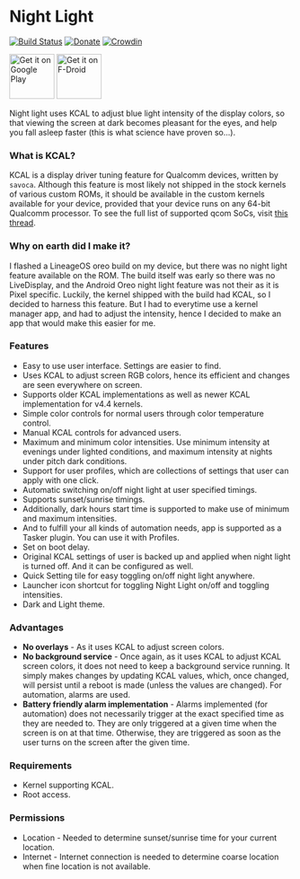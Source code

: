# Night Light
[![Build Status](https://travis-ci.org/corphish/NightLight.svg?branch=master)](https://travis-ci.org/corphish/NightLight)
[![Donate](https://img.shields.io/badge/donate-paypal-blue.svg)](https://www.paypal.me/corphish)
[![Crowdin](https://d322cqt584bo4o.cloudfront.net/night-light/localized.svg)](https://crowdin.com/project/night-light)

[<img alt='Get it on Google Play'  src='https://play.google.com/intl/en_us/badges/images/generic/en_badge_web_generic.png'
height="80"/>](https://play.google.com/store/apps/details?id=com.corphish.nightlight.generic)
[<img src="https://f-droid.org/badge/get-it-on.png"
      alt="Get it on F-Droid"
      height="80">](https://f-droid.org/packages/com.corphish.nightlight.generic/)

Night light uses KCAL to adjust blue light intensity of the display colors, so that viewing the screen at dark becomes pleasant for the eyes, and help you fall asleep faster (this is what science have proven so...).

### What is KCAL?
KCAL is a display driver tuning feature for Qualcomm devices, written by `savoca`. Although this feature is most likely not shipped in the stock kernels of various custom ROMs, it should be available in the custom kernels available for your device, provided that your device runs on any 64-bit Qualcomm processor. To see the full list of supported qcom SoCs, visit [this thread](https://forum.xda-developers.com/android/software-hacking/dev-kcal-advanced-color-control-t3032080).

### Why on earth did I make it?
I flashed a LineageOS oreo build on my device, but there was no night light feature available on the ROM. The build itself was early so there was no LiveDisplay, and the Android Oreo night light feature was not their as it is Pixel specific. Luckily, the kernel shipped with the build had KCAL, so I decided to harness this feature. But I had to everytime use a kernel manager app, and had to adjust the intensity, hence I decided to make an app that would make this easier for me.


### Features
* Easy to use user interface. Settings are easier to find.
* Uses KCAL to adjust screen RGB colors, hence its efficient and changes are seen everywhere on screen.
* Supports older KCAL implementations as well as newer KCAL implementation for v4.4 kernels.
* Simple color controls for normal users through color temperature control.
* Manual KCAL controls for advanced users.
* Maximum and minimum color intensities. Use minimum intensity at evenings under lighted conditions, and maximum intensity at nights under pitch dark conditions.
* Support for user profiles, which are collections of settings that user can apply with one click.
* Automatic switching on/off night light at user specified timings.
* Supports sunset/sunrise timings.
* Additionally, dark hours start time is supported to make use of minimum and maximum intensities.
* And to fulfill your all kinds of automation needs, app is supported as a Tasker plugin. You can use it with Profiles.
* Set on boot delay.
* Original KCAL settings of user is backed up and applied when night light is turned off. And it can be configured as well.
* Quick Setting tile for easy toggling on/off night light anywhere.
* Launcher icon shortcut for toggling Night Light on/off and toggling intensities.
* Dark and Light theme.

### Advantages
* __No overlays__ - As it uses KCAL to adjust screen colors.
* __No background service__ -  Once again, as it uses KCAL to adjust KCAL screen colors, it does not need to keep a background service running. It simply makes changes by updating KCAL values, which, once changed, will persist until a reboot is made (unless the values are changed). For automation, alarms are used.
* __Battery friendly alarm implementation__ - Alarms implemented (for automation) does not necessarily trigger at the exact specified time as they are needed to. They are only triggered at a given time when the screen is on at that time. Otherwise, they are triggered as soon as the user turns on the screen after the given time.

### Requirements
* Kernel supporting KCAL.
* Root access.

### Permissions
* Location - Needed to determine sunset/sunrise time for your current location.
* Internet - Internet connection is needed to determine coarse location when fine location is not available.
